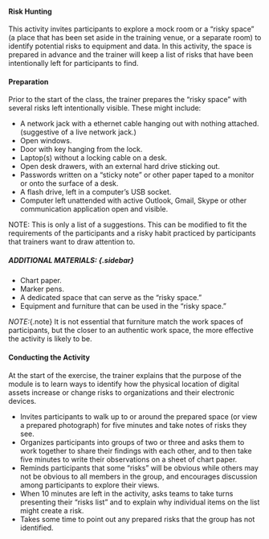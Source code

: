 #### Risk Hunting

This activity invites participants to explore a mock room or a “risky space” (a place that has been set aside in the training venue, or a separate room) to identify potential risks to equipment and data. In this activity, the space is prepared in advance and the trainer will keep a list of risks that have been intentionally left for participants to find.

#### Preparation

Prior to the start of the class, the trainer prepares the “risky space” with several risks left intentionally visible. These might include:

  * A network jack with a ethernet cable hanging out with nothing attached. (suggestive of a live network jack.)
  * Open windows.
  * Door with key hanging from the lock.
  * Laptop(s) without a locking cable on a desk.
  * Open desk drawers, with an external hard drive sticking out.
  * Passwords written on a “sticky note” or other paper taped to a monitor or onto the surface of a desk.
  * A flash drive, left in a computer’s USB socket.
  * Computer left unattended with active Outlook, Gmail, Skype or other communication application open and visible.

NOTE: This is only a list of a suggestions. This can be modified to fit the requirements of the participants and a risky habit practiced by participants that trainers want to draw attention to.

##### ADDITIONAL MATERIALS: {.sidebar}

  * Chart paper.
  * Marker pens.
  * A dedicated space that can serve as the “risky space.”
  * Equipment and furniture that can be used in the “risky space.”
	
*NOTE:*{.note} It is not essential that furniture match the work spaces of participants, but the closer to an authentic work space, the more effective the activity is likely to be.

#### Conducting the Activity

At the start of the exercise, the trainer explains that the purpose of the module is to learn ways to identify how the physical location of digital assets increase or change risks to organizations and their electronic devices.

  * Invites participants to walk up to or around the prepared space (or view a prepared photograph) for five minutes and take notes of risks they see.
  * Organizes participants into groups of two or three and asks them to work together to share their findings with each other, and to then take five minutes to write their observations on a sheet of chart paper.
  * Reminds participants that some “risks” will be obvious while others may not be obvious to all members in the group, and encourages discussion among participants to explore their views.
  * When 10 minutes are left in the activity, asks teams to take turns presenting their “risks list” and to explain why individual items on the list might create a risk.
  * Takes some time to point out any prepared risks that the group has not identified.
